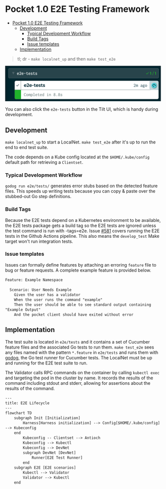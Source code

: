 # Pocket 1.0 E2E Testing Framework

<!-- TOC -->

- [Pocket 1.0 E2E Testing Framework](#pocket-10-e2e-testing-framework)
  - [Development](#development)
    - [Typical Development Workflow](#typical-development-workflow)
    - [Build Tags](#build-tags)
    - [Issue templates](#issue-templates)
  - [Implementation](#implementation)

<!-- /TOC -->

> tl; dr - `make localnet_up` and then `make test_e2e`

![Tilt button for running E2E tests](docs/tilt-button.png)

You can also click the `e2e-tests` button in the Tilt UI, which is handy during development.

## Development 

`make localnet_up` to start a LocalNet.  `make test_e2e` after it's up to run the end to end test suite.

The code depends on a Kube config located at the `$HOME/.kube/config` default path for retrieving a `Clientset`.

### Typical Development Workflow

`godog run e2e/tests/` generates error stubs based on the detected feature files. This speeds up writing tests because you can copy & paste over the stubbed-out Go step definitions.

### Build Tags

Because the E2E tests depend on a Kubernetes environment to be available, the E2E tests package gets a build tag so the E2E tests are ignored unless the test command is run with -tags=e2e. Issue [#581](https://github.com/pokt-network/pocket/issues/581) covers running the E2E tests in the Github Actions pipeline. This also means the `develop_test` Make target won't run integration tests.

### Issue templates

Issues can formally define features by attaching an erroring `feature` file to bug or feature requests. A complete example feature is provided below.

```gherkin
Feature: Example Namespace

  Scenario: User Needs Example 
    Given the user has a validator
    When the user runs the command "example"
    Then the user should be able to see standard output containing "Example Output"
    And the pocket client should have exited without error
```

## Implementation

The test suite is located in `e2e/tests` and it contains a set of Cucumber feature files and the associated Go tests to run them. `make test_e2e` sees any files named with the pattern `*.feature` in `e2e/tests` and runs them with [godog](https://github.com/cucumber/godog), the Go test runner for Cucumber tests. The LocalNet must be up and running for the E2E test suite to run.

The Validator calls RPC commands on the container by calling `kubectl exec` and targeting the pod in the cluster by name. It records the results of the command including stdout and stderr, allowing for assertions about the results of the command.

```mermaid
---
title: E2E Lifecycle
---
flowchart TD
    subgraph Init [Initialization]
        Harness[Harness initialization] --> Config[$HOME/.kube/config] --> Kubeconfig
    end
        Kubeconfig -- Clientset --> Antioch 
        Kubeconfig --> Kubectl
        Kubeconfig --> DevNet
        subgraph DevNet [DevNet]
            Runner[E2E Test Runner]
        end
    subgraph E2E [E2E scenarios]
        Kubectl --> Validator
        Validator --> Kubectl
    end
```
